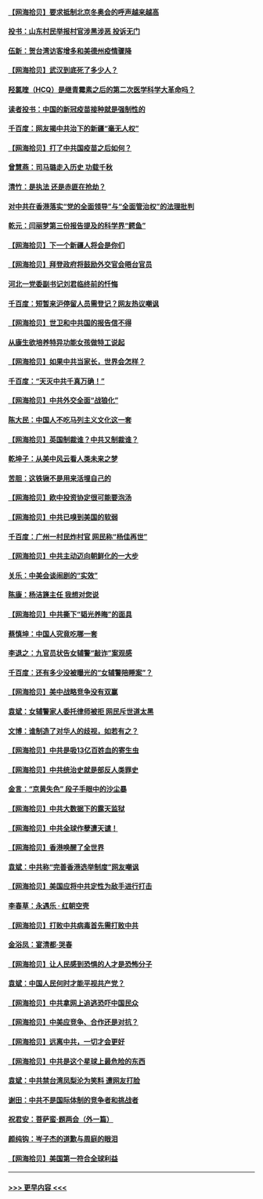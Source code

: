 #### [【网海拾贝】要求抵制北京冬奥会的呼声越来越高](../pages/nsc993/n12868962.md?t=04110202) 
#### [投书：山东村民举报村官涉黑涉恶 投诉无门](../pages/nsc993/n12869726.md?t=04110202) 
#### [伍新：贺台湾访客增多和美德州疫情骤降](../pages/nsc993/n12865651.md?t=04110202) 
#### [【网海拾贝】武汉到底死了多少人？](../pages/nsc993/n12863707.md?t=04110202) 
#### [羟氯喹（HCQ）是继青霉素之后的第二次医学科学大革命吗？](../pages/nsc993/n12638564.md?t=04110202) 
#### [读者投书：中国的新冠疫苗接种就是强制性的](../pages/nsc993/n12859932.md?t=04110202) 
#### [千百度：网友揭中共治下的新疆“毫无人权”](../pages/nsc993/n12858385.md?t=04110202) 
#### [【网海拾贝】打了中共国疫苗之后如何？](../pages/nsc993/n12857866.md?t=04110202) 
#### [曾慧燕：司马璐走入历史 功载千秋](../pages/nsc993/n12856996.md?t=04110202) 
#### [清竹：是执法 还是赤匪在抢劫？](../pages/nsc993/n12856952.md?t=04110202) 
#### [对中共在香港落实“党的全面领导”与“全面管治权”的法理批判](../pages/nsc993/n12856929.md?t=04110202) 
#### [乾元：闫丽梦第三份报告提及的科学界“鳄鱼”](../pages/nsc993/n12855985.md?t=04110202) 
#### [【网海拾贝】下一个新疆人将会是你们](../pages/nsc993/n12855864.md?t=04110202) 
#### [【网海拾贝】拜登政府将鼓励外交官会晤台官员](../pages/nsc993/n12853615.md?t=04110202) 
#### [河北一党委副书记刘君临终前的忏悔](../pages/nsc993/n12849420.md?t=04110202) 
#### [千百度：短暂来沪停留人员需登记？网友热议嘲讽](../pages/nsc993/n12853497.md?t=04110202) 
#### [【网海拾贝】世卫和中共国的报告信不得](../pages/nsc993/n12850902.md?t=04110202) 
#### [从康生欲培养特异功能女孩做特工说起](../pages/nsc993/n12849289.md?t=04110202) 
#### [【网海拾贝】如果中共当家长，世界会怎样？](../pages/nsc993/n12848436.md?t=04110202) 
#### [千百度：“天灭中共千真万确！”](../pages/nsc993/n12845659.md?t=04110202) 
#### [【网海拾贝】中共外交全面“战狼化”](../pages/nsc993/n12845607.md?t=04110202) 
#### [陈大民：中国人不吃马列主义文化这一套](../pages/nsc993/n12842496.md?t=04110202) 
#### [【网海拾贝】英国制裁谁？中共又制裁谁？](../pages/nsc993/n12840909.md?t=04110202) 
#### [乾坤子：从美中风云看人类未来之梦](../pages/nsc993/n12840590.md?t=04110202) 
#### [苦胆：这铁锹不是用来活埋自己的](../pages/nsc993/n12839512.md?t=04110202) 
#### [【网海拾贝】欧中投资协定很可能要泡汤](../pages/nsc993/n12835122.md?t=04110202) 
#### [【网海拾贝】中共已嗅到美国的软弱](../pages/nsc993/n12832411.md?t=04110202) 
#### [千百度：广州一村民炸村官 网民称“杨佳再世”](../pages/nsc993/n12832380.md?t=04110202) 
#### [【网海拾贝】中共主动迈向朝鲜化的一大步](../pages/nsc993/n12829887.md?t=04110202) 
#### [关乐：中美会谈闹剧的“实效”](../pages/nsc993/n12826698.md?t=04110202) 
#### [陈康：杨洁篪主任  我想对您说](../pages/nsc993/n12826609.md?t=04110202) 
#### [【网海拾贝】中共撕下“韬光养晦”的面具](../pages/nsc993/n12826459.md?t=04110202) 
#### [蔡慎坤：中国人究竟吃哪一套](../pages/nsc993/n12826010.md?t=04110202) 
#### [李退之：九官员状告女辅警“敲诈”案观感](../pages/nsc993/n12823984.md?t=04110202) 
#### [千百度：还有多少没被曝光的“女辅警陪睡案”？](../pages/nsc993/n12822136.md?t=04110202) 
#### [【网海拾贝】美中战略竞争没有双赢](../pages/nsc993/n12822105.md?t=04110202) 
#### [袁斌：女辅警家人委托律师被拒 网民斥世道太黑](../pages/nsc993/n12822004.md?t=04110202) 
#### [文博：谁制造了对华人的歧视，如若有之？](../pages/nsc993/n12821635.md?t=04110202) 
#### [【网海拾贝】中共是吸13亿百姓血的寄生虫](../pages/nsc993/n12819191.md?t=04110202) 
#### [【网海拾贝】中共统治史就是部反人类罪史](../pages/nsc993/n12816738.md?t=04110202) 
#### [金言：“京黄失色” 段子手眼中的沙尘暴](../pages/nsc993/n12815700.md?t=04110202) 
#### [【网海拾贝】中共大数据下的露天监狱](../pages/nsc993/n12811075.md?t=04110202) 
#### [【网海拾贝】中共全球作孽遭天谴！](../pages/nsc993/n12810258.md?t=04110202) 
#### [【网海拾贝】香港唤醒了全世界](../pages/nsc993/n12809100.md?t=04110202) 
#### [袁斌：中共称“完善香港选举制度”网友嘲讽](../pages/nsc993/n12808994.md?t=04110202) 
#### [【网海拾贝】美国应将中共定性为敌手进行打击](../pages/nsc993/n12806870.md?t=04110202) 
#### [李春草：永遇乐 · 红朝空壳](../pages/nsc993/n12805365.md?t=04110202) 
#### [【网海拾贝】打败中共病毒首先需打败中共](../pages/nsc993/n12803930.md?t=04110202) 
#### [金浴凤：宴清都‧哭春](../pages/nsc993/n12801601.md?t=04110202) 
#### [【网海拾贝】让人民感到恐惧的人才是恐怖分子](../pages/nsc993/n12799347.md?t=04110202) 
#### [袁斌：中国人民何时才能平视共产党？](../pages/nsc993/n12799306.md?t=04110202) 
#### [【网海拾贝】中共拿网上追逃恐吓中国民众](../pages/nsc993/n12796905.md?t=04110202) 
#### [【网海拾贝】中美应竞争、合作还是对抗？](../pages/nsc993/n12794675.md?t=04110202) 
#### [【网海拾贝】远离中共，一切才会更好](../pages/nsc993/n12793572.md?t=04110202) 
#### [【网海拾贝】中共是这个星球上最危险的东西](../pages/nsc993/n12791400.md?t=04110202) 
#### [袁斌：中共禁台湾凤梨沦为笑料 遭网友打脸](../pages/nsc993/n12791335.md?t=04110202) 
#### [谢田：中共不是国际体制的竞争者和挑战者](../pages/nsc993/n12791212.md?t=04110202) 
#### [祝君安：菩萨蛮·题两会（外一篇）](../pages/nsc993/n12786801.md?t=04110202) 
#### [颜纯钩：岑子杰的道歉与周庭的眼泪](../pages/nsc993/n12786775.md?t=04110202) 
#### [【网海拾贝】美国第一符合全球利益](../pages/nsc993/n12786666.md?t=04110202) 

----
#### [ >>> 更早内容 <<< ](../indexes/nsc993-earlier.md)
